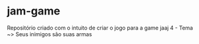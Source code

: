 # jam-game
Repositório criado com o intuito de criar o jogo para a game jaaj 4 - Tema ~> Seus inimigos são suas armas
